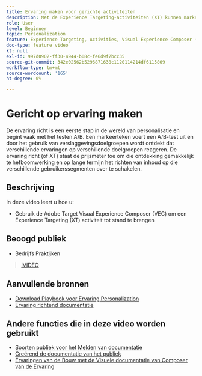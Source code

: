 ```yaml
---
title: Ervaring maken voor gerichte activiteiten
description: Met de Experience Targeting-activiteiten (XT) kunnen marketers specifieke inhoud voor een bepaald publiek afstemmen. Leer de voordelen van XT-activiteiten en hoe u deze kunt maken en gebruiken.
role: User
level: Beginner
topic: Personalization
feature: Experience Targeting, Activities, Visual Experience Composer (VEC)
doc-type: feature video
kt: null
exl-id: 997d0902-ff30-4944-b08c-fe6d9f7bcc35
source-git-commit: 342e02562b5296871638c1120114214df6115809
workflow-type: tm+mt
source-wordcount: '165'
ht-degree: 0%

---
```


# Gericht op ervaring maken

De ervaring richt is een eerste stap in de wereld van personalisatie en begint vaak met het testen A/B. Een markeerteken voert een A/B-test uit en door het gebruik van verslaggevingsdoelgroepen wordt ontdekt dat verschillende ervaringen op verschillende doelgroepen reageren. De ervaring richt (of XT) staat de prijsmeter toe om die ontdekking gemakkelijk te hefboomwerking en op lange termijn het richten van inhoud op die verschillende gebruikerssegmenten over te schakelen.

## Beschrijving

In deze video leert u hoe u:

* Gebruik de Adobe Target Visual Experience Composer (VEC) om een Experience Targeting (XT) activiteit tot stand te brengen

## Beoogd publiek

* Bedrijfs Praktijken

>[!VIDEO](https://video.tv.adobe.com/v/22418?quality=12)

## Aanvullende bronnen

* [ Download Playbook voor Ervaring Personalization ](https://guided.adobe.com/?promoid=K42KVXHD&amp;mv=other&amp;search=personalization+playbook#recommended/solutions/target)
* [ Ervaring richtend documentatie ](https://experienceleague.adobe.com/docs/target/using/activities/experience-targeting/experience-target.html?lang=en)

## Andere functies die in deze video worden gebruikt

* [ Soorten publiek voor het Melden van documentatie ](https://experienceleague.adobe.com/docs/target/using/audiences/managing-audience-filters.html?lang=en)
* [ Creërend de documentatie van het publiek ](https://experienceleague.adobe.com/docs/target/using/audiences/managing-audience-filters.html?lang=en)
* [ Ervaringen van de Bouw met de Visuele documentatie van Composer van de Ervaring ](https://experienceleague.adobe.com/docs/target/using/experiences/experiences.html?lang=en)
